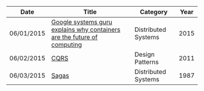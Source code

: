 | Date       | Title         | Category  | Year  |
| ---------- |---------------| ----------|-------|
| 06/01/2015 | [Google systems guru explains why containers are the future of computing](https://medium.com/s-c-a-l-e/google-systems-guru-explains-why-containers-are-the-future-of-computing-87922af2cf95) | Distributed Systems | 2015
| 06/02/2015 | [CQRS](http://martinfowler.com/bliki/CQRS.html) | Design Patterns | 2011
| 06/03/2015 | [Sagas](ftp://ftp.cs.princeton.edu/reports/1987/070.pdf) | Distributed Systems | 1987
